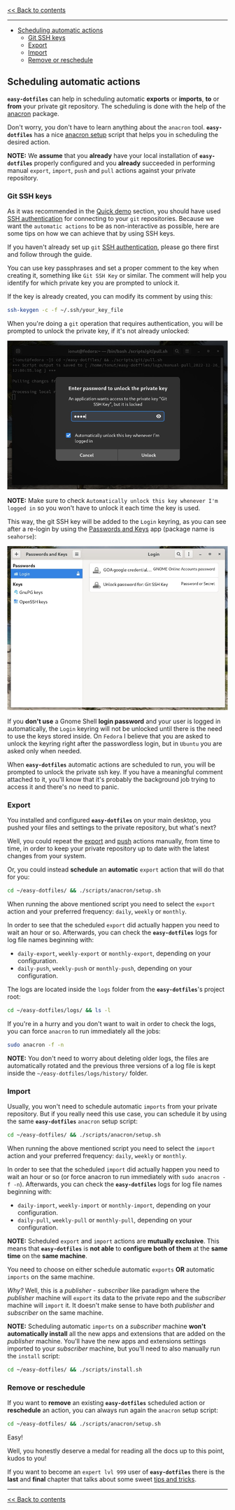 <!-- start header -->

[<< Back to contents][contents doc url]

---

<!-- end header -->

<!-- start TOC -->

- [Scheduling automatic actions](#scheduling-automatic-actions)
  - [Git SSH keys](#git-ssh-keys)
  - [Export](#export)
  - [Import](#import)
  - [Remove or reschedule](#remove-or-reschedule)

<!-- end TOC -->

## Scheduling automatic actions

**`easy-dotfiles`** can help in scheduling automatic **exports** or **imports**, **to** or **from** your private git repository. The scheduling is done with the help of the [anacron](https://en.wikipedia.org/wiki/Anacron) package.

Don't worry, you don't have to learn anything about the `anacron` tool. **`easy-dotfiles`** has a nice [anacron setup][anacron setup script] script that helps you in scheduling the desired action.

**NOTE:** We **assume** that you **already** have your local installation of **`easy-dotfiles`** properly configured and you **already** succeeded in performing manual `export`, `import`, `push` and `pull` actions against your private repository.

### Git SSH keys

As it was recommended in the [Quick demo][quick demo doc url] section, you should have used [SSH authentication](https://docs.github.com/en/authentication/connecting-to-github-with-ssh) for connecting to your `git` repositories. Because we want the `automatic actions` to be as non-interactive as possible, here are some tips on how we can achieve that by using SSH keys.

If you haven't already set up `git` [SSH authentication](https://docs.github.com/en/authentication/connecting-to-github-with-ssh), please go there first and follow through the guide.

You can use key passphrases and set a proper comment to the key when creating it, something like `Git SSH Key` or similar. The comment will help you identify for which private key you are prompted to unlock it.

If the key is already created, you can modify its comment by using this:

```sh
ssh-keygen -c -f ~/.ssh/your_key_file
```

When you're doing a `git` operation that requires authentication, you will be prompted to unlock the private key, if it's not already unlocked:

![Unlock private key](../images/unlock-private-key.jpg)

**NOTE:** Make sure to check `Automatically unlock this key whenever I'm logged in` so you won't have to unlock it each time the key is used.

This way, the git SSH key will be added to the `Login` keyring, as you can see after a re-login by using the [Passwords and Keys](https://wiki.gnome.org/Apps/Seahorse) app (package name is `seahorse`):

![Unlock private key](../images/seahorse.jpg)

If you **don't use** a Gnome Shell **login password** and your user is logged in automatically, the `Login` keyring will not be unlocked until there is the need to use the keys stored inside. On `Fedora` I believe that you are asked to unlock the keyring right after the passwordless login, but in `Ubuntu` you are asked only when needed.

When **`easy-dotfiles`** automatic actions are scheduled to run, you will be prompted to unlock the private ssh key. If you have a meaningful comment attached to it, you'll know that it's probably the background job trying to access it and there's no need to panic.

### Export

You installed and configured **`easy-dotfiles`** on your main desktop, you pushed your files and settings to the private repository, but what's next?

Well, you could repeat the [export][export script doc url] and [push][git scripts doc url] actions manually, from time to time, in order to keep your private repository up to date with the latest changes from your system.

Or, you could instead **schedule** an **automatic** `export` action that will do that for you:

```sh
cd ~/easy-dotfiles/ && ./scripts/anacron/setup.sh
```

When running the above mentioned script you need to select the `export` action and your preferred frequency: `daily`, `weekly` or `monthly`.

In order to see that the scheduled `export` did actually happen you need to wait an hour or so. Afterwards, you can check the **`easy-dotfiles`** logs for log file names beginning with:

- `daily-export`, `weekly-export` or `monthly-export`, depending on your configuration.
- `daily-push`, `weekly-push` or `monthly-push`, depending on your configuration.

The logs are located inside the `logs` folder from the **`easy-dotfiles`**'s project root:

```sh
cd ~/easy-dotfiles/logs/ && ls -l
```

If you're in a hurry and you don't want to wait in order to check the logs, you can force `anacron` to run immediately all the jobs:

```sh
sudo anacron -f -n
```

**NOTE:** You don't need to worry about deleting older logs, the files are automatically rotated and the previous three versions of a log file is kept inside the `~/easy-dotfiles/logs/history/` folder.

### Import

Usually, you won't need to schedule automatic `imports` from your private repository. But if you really need this use case, you can schedule it by using the same **`easy-dotfiles`** `anacron` setup script:

```sh
cd ~/easy-dotfiles/ && ./scripts/anacron/setup.sh
```

When running the above mentioned script you need to select the `import` action and your preferred frequency: `daily`, `weekly` or `monthly`.

In order to see that the scheduled `import` did actually happen you need to wait an hour or so (or force anacron to run immediately with `sudo anacron -f -n`). Afterwards, you can check the **`easy-dotfiles`** logs for log file names beginning with:

- `daily-import`, `weekly-import` or `monthly-import`, depending on your configuration.
- `daily-pull`, `weekly-pull` or `monthly-pull`, depending on your configuration.

**NOTE:** Scheduled `export` and `import` actions are **mutually exclusive**. This means that **`easy-dotfiles`** is **not able** to **configure both of them** at the **same time** on the **same machine**.

You need to choose on either schedule automatic `exports` **OR** automatic `imports` on the same machine.

_Why?_ Well, this is a _publisher_ - _subscriber_ like paradigm where the _publisher_ machine will `export` its data to the private repo and the _subscriber_ machine will `import` it. It doesn't make sense to have both _publisher_ and _subscriber_ on the same machine.

**NOTE:** Scheduling automatic `imports` on a _subscriber_ machine **won't automatically install** all the new apps and extensions that are added on the _publisher_ machine. You'll have the new apps and extensions settings imported to your _subscriber_ machine, but you'll need to also manually run the `install` script:

```sh
cd ~/easy-dotfiles/ && ./scripts/install.sh
```

### Remove or reschedule

If you want to **remove** an existing **`easy-dotfiles`** scheduled action or **reschedule** an action, you can always run again the `anacron` setup script:

```sh
cd ~/easy-dotfiles/ && ./scripts/anacron/setup.sh
```

Easy!

Well, you honestly deserve a medal  for reading all the docs up to this point, kudos to you!

If you want to become an `expert lvl 999` user of **`easy-dotfiles`** there is the **last** and **final** chapter that talks about some sweet [tips and tricks][tips and tricks doc url].

<!-- start footer -->

---

[<< Back to contents][contents doc url]

<!-- end footer -->

<!-- start links -->

[sample folder]:../../sample
[sample config folder]:../../sample/config
[sample data folder]:../../sample/data
[sample scripts folder]:../../sample/scripts
[sample common setup script]:../../sample/scripts/common/setup.sh
[apps config json]:../../sample/config/apps/config.json
[apps data folder]:../../sample/data/apps
[extensions config json]:../../sample/config/extensions/config.json
[extensions data folder]:../../sample/data/extensions
[keybindings config json]:../../sample/config/keybindings/config.json
[keybindings data folder]:../../sample/data/keybindings
[misc config json]:../../sample/config/misc/config.json
[misc data folder]:../../sample/data/misc
[tweaks config json]:../../sample/config/tweaks/config.json
[tweaks data folder]:../../sample/data/tweaks

<!-- -->

[main scripts]:../../scripts
[install script]:../../scripts/install.sh
[export script]:../../scripts/export.sh
[import script]:../../scripts/import.sh
[remove script]:../../scripts/remove.sh
[git setup script]:../../scripts/git/setup.sh
[git push script]:../../scripts/git/push.sh
[git pull script]:../../scripts/git/pull.sh
[git reset script]:../../scripts/git/reset.sh
[anacron setup script]:../../scripts/anacron/setup.sh
[common setup script]:../../scripts/common/setup.sh
[defaults script]:../../sample/scripts/defaults.sh
[jidea install script]:../../sample/scripts/apps/jidea-install.sh
[fedora setup script]:../../sample/scripts/fedora/setup.sh
[ubuntu setup script]:../../sample/scripts/ubuntu/setup.sh

<!-- -->

[contents doc url]:./README.md
[disclaimer doc url]:./disclaimer.md#disclaimer
[quick demo doc url]:./quick-demo.md#quick-demo
[main desktop setup doc url]:./main-desktop-setup.md#main-desktop-setup
[json configuration doc url]:./json-configuration.md#json-configuration
[shell scripts doc url]:./shell-scripts.md#shell-scripts
[common setup script doc url]:./shell-scripts.md#public-commonsetupsh-script
[private common setup script doc url]:./shell-scripts.md#private-commonsetupsh-script
[distro specific setup script doc url]:./shell-scripts.md#private-distro-specific-setupsh-script
[export script doc url]:./shell-scripts.md#exportsh
[import script doc url]:./shell-scripts.md#importsh
[install script doc url]:./shell-scripts.md#installsh
[git scripts doc url]:./shell-scripts.md#git-scripts
[distro setup scripts doc url]:./shell-scripts.md#private-distro-specific-setupsh-script
[anacron setup script doc url]:./shell-scripts.md#anacron-setup
[automatic actions doc url]:./automatic-actions.md#scheduling-automatic-actions
[tips and tricks doc url]:./tips-and-tricks.md#tips--tricks

<!-- end links -->
